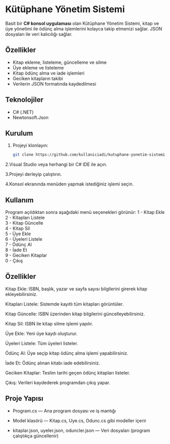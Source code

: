 # Kütüphane Yönetim Sistemi

Basit bir **C# konsol uygulaması** olan Kütüphane Yönetim Sistemi, kitap ve üye yönetimi ile ödünç alma işlemlerini kolayca takip etmenizi sağlar. JSON dosyaları ile veri kalıcılığı sağlar.

## Özellikler

- Kitap ekleme, listeleme, güncelleme ve silme  
- Üye ekleme ve listeleme  
- Kitap ödünç alma ve iade işlemleri  
- Geciken kitapların takibi  
- Verilerin JSON formatında kaydedilmesi

## Teknolojiler

- C# (.NET)  
- Newtonsoft.Json

## Kurulum

1. Projeyi klonlayın:  
   ```bash
   git clone https://github.com/kullaniciadi/kutuphane-yonetim-sistemi.git
2.Visual Studio veya herhangi bir C# IDE ile açın.

3.Projeyi derleyip çalıştırın.

4.Konsol ekranında menüden yapmak istediğiniz işlemi seçin.

## Kullanım


Program açıldıktan sonra aşağıdaki menü seçenekleri görünür:
1 - Kitap Ekle  
2 - Kitapları Listele  
3 - Kitap Güncelle  
4 - Kitap Sil  
5 - Üye Ekle  
6 - Üyeleri Listele  
7 - Ödünç Al  
8 - İade Et  
9 - Geciken Kitaplar  
0 - Çıkış  


## Özellikler


Kitap Ekle: ISBN, başlık, yazar ve sayfa sayısı bilgilerini girerek kitap ekleyebilirsiniz.

Kitapları Listele: Sistemde kayıtlı tüm kitapları görüntüler.

Kitap Güncelle: ISBN üzerinden kitap bilgilerini güncelleyebilirsiniz.

Kitap Sil: ISBN ile kitap silme işlemi yapılır.

Üye Ekle: Yeni üye kaydı oluşturur.

Üyeleri Listele: Tüm üyeleri listeler.

Ödünç Al: Üye seçip kitap ödünç alma işlemi yapabilirsiniz.

İade Et: Ödünç alınan kitabı iade edebilirsiniz.

Geciken Kitaplar: Teslim tarihi geçen ödünç kitapları listeler.

Çıkış: Verileri kaydederek programdan çıkış yapar.


## Proje Yapısı


- Program.cs — Ana program dosyası ve iş mantığı

- Model klasörü — Kitap.cs, Uye.cs, Odunc.cs gibi modeller içerir

- kitaplar.json, uyeler.json, oduncler.json — Veri dosyaları (program çalıştıkça güncellenir)


